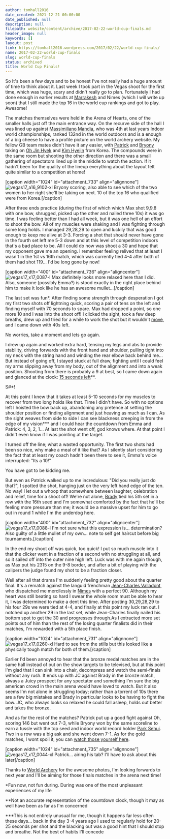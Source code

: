 ```yaml
---
author: tomhall2016
date_created: 2021-12-21 00:00:00
date_published: null
description: null
filepath: website/content/archive/2017-02-22-world-cup-finals.md
header_image: null
keywords: []
layout: post
link: https://tomhall2016.wordpress.com/2017/02/22/world-cup-finals/
name: 2017-02-22-world-cup-finals
slug: world-cup-finals
status: archived
title: World Cup Finals!
---
```


So It's been a few days and to be honest I've not really had a huge amount of time to think about it. Last week I took part in the Vegas shoot for the first time, which was huge, scary and didn't really go to plan. Fortunately I had done enough in earlier results at [Marrakesh](https://tomhall2016.wordpress.com/2016/12/01/marrakesh-2016/) and Nimes (which I will write up soon) that I still made the top 16 in the world cup rankings and got to play. Awesome!

The matches themselves were held in the Arena of Hearts, one of the smaller halls just off the main entrance way. On the recurve side of the hall I was lined up against [Massimiliano Mandia](https://worldarchery.org/athlete/7084/massimiliano-mandia), who was 4th at last years Indoor world championships, ranked 132nd in the world outdoors and is a enough of a big cheese to have a profile picture on the world archery website. My fellow GB team mates didn't have it any easier, with [Patrick](https://worldarchery.org/athlete/12648/patrick-huston) and [Bryony](https://worldarchery.org/athlete/12453/bryony-pitman) taking on [Oh Jin Hyek](https://worldarchery.org/athlete/1030/oh-jin-hyek) and [Kim Hyejin](https://worldarchery.org/athlete/19064/kim-hyejin) from Korea. The compounds were in the same room but shooting the other direction and there was a small gathering of spectators lined up in the middle to watch the action. If it hadn't been for the quality of the lineup everything about the layout felt quite similar to a competition at home!

[caption width="1024" id="attachment_733" align="alignnone"]![vegas17_a16_9102-xl](https://tomhall2016.files.wordpress.com/2017/02/vegas17_a16_9102-xl.jpg) Bryony scoring, also able to see which of the two women to her right she'll be taking on next. 10 of the top 16 who qualified were from Korea.[/caption]

After three ends practice (during the first of which which Max shot 9,9,8 with one bow, shrugged, picked up the other and nailed three 10s) it was go time. I was feeling better than I had all week, but it was one hell of an effort to shoot the bow. All of my muscles were shaking and I was fighting through some long holds. I managed 29,28,29 to open and luckily that was good enough to keep me alive at 3-3. Forcing a shot that should never have gone in the fourth set left me 5-3 down and at this level of competition indoors that's a bad place to be. All I could do now was shoot a 30 and hope that my opponent gave me an opening. I remember feeling relived that at least I wasn't in the 1st vs 16th match, which was currently tied 4-4 after both of them had shot 119... I'd be long gone by now!

[caption width="400" id="attachment_736" align="aligncenter"]![vegas17_x17_0087-l](https://tomhall2016.files.wordpress.com/2017/02/vegas17_x17_0087-l.jpg) Max definitely looks more relaxed here than I did. Also, someone (possibly Emma?) is stood exactly in the right place behind him to make it look like he has an awesome mullet...[/caption]

The last set was fun*. After finding some strength through desperation I got my first two shots off lightning quick, scoring a pair of tens on the left and finding myself with 70 seconds to spare. Max had dropped a point, so one more 10 and I was into the shoot off! I clicked the sight, took a few deep breaths, drew up and tried for a while to work the shot but it wouldn't [move](https://tomhall2016.wordpress.com/2016/09/30/just-pull-it-back-right/), and I came down with 40s left.

No worries, take a moment and lets go again.

I drew up again and worked extra hard, tensing my legs and abs to provide stability,  driving forwards with the front hand and shoulder, pulling tight into my neck with the string hand and winding the rear elbow back behind me... But instead of going off, I stayed stuck at full draw, fighting until I could feel my arms slipping away from my body, out of the alignment and into a weak position. Shooting from there is probably a 9 at best, so I came down again and glanced at the clock: [15 seconds left](https://www.youtube.com/watch?v=hIEvamJbkSU)**.

S#*!

At this point I knew that it takes at least 5-10 seconds for my muscles to recover from two long holds like that. Time I didn't have. So with no options left I hoisted the bow back up, abandoning any pretence at setting the shoulder position or finding alignment and just heaving as much as I can. As the sight weaves from side to side I can see blackness creeping in from the edge of my vision*** and I could hear the countdown from Emma and Patrick: 4, 3, 2, 1... At last the shot went off, god knows where. At that point I didn't even know if I was pointing at the target.

I turned off the line; what a wasted opportunity. The first two shots had been so nice, why make a meal of it like that? As I silently start considering the fact that at least my coach hadn't been there to see it, Emma's voice interrupted: "Its a 10!"

You have got to be kidding me.

But even as Patrick walked up to me incredulous: "Did you really just do that?", I spotted the shot, hanging just on the very left hand edge of the ten. No way! I let out a whoop that somewhere between laughter, celebration and relief, time for a shoot off! We're not alone, [Brady](https://worldarchery.org/athlete/5107/brady-ellison) tied his 5th set in a row with the 16th seed and I'm somewhat comforted by the fact that he'll be feeling more pressure than me; it would be a massive upset for him to go out in round 1 while I'm the underdog here.

[caption width="400" id="attachment_732" align="aligncenter"]![vegas17_x17_0088-l](https://tomhall2016.files.wordpress.com/2017/02/vegas17_x17_0088-l.jpg) I'm not sure what this expression is... determination? Also guilty of a little mullet of my own... note to self get haircut before big tournaments.[/caption]

In the end my shoot off was quick, too quick! I put so much muscle into it that the clicker went in a fraction of a second with no struggling at all, and so it sailed off into the outer nine high left. Luck was with me again though, as Max put his 2315 on the 9-8 border, and after a bit of playing with the calipers the judge found my shot to be a fraction closer.



Well after all that drama I'm suddenly feeling pretty good about the quarter final. It's a rematch against the languid frenchman [Jean-Charles Valladont](https://worldarchery.org/athlete/6403/jean-charles-valladont), who dispatched me mercilessly in [Nimes](https://worldarchery.org/competition/15912/nimes-2017-indoor-archery-world-cup-stage-3#/match/RM/individual/6) with a perfect 90. Although my heart was still beating so hard I swear the whole room must be able to hear it, I was determined to make a dent this time. After posting 30,29,28,29 to his four 29s we were tied at 4-4, and finally at this point my luck ran out. I notched up another 29 in the last set, while Jean-Charles finally nailed his bottom spot to get the 30 and progresses through.As I extracted more set points out of him than the rest of the losing quarter finalists did in their matches, I'm rewarded with a 5th place finish.

[caption width="1024" id="attachment_731" align="alignnone"]![vegas17_x17_0260-xl](https://tomhall2016.files.wordpress.com/2017/02/vegas17_x17_0260-xl.jpg) Hard to see from the stills but this looked like a physically tough match for both of them.[/caption]

Earlier I'd been annoyed to hear that the bronze medal matches are in the same hall instead of out on the show targets to be televised, but at this point I'm glad that I can sink into a chair, decompress and watch the semi-finals without any rush. It ends up with JC against Brady in the bronze match, always a Juicy prospect for any spectator and something I'm sure the big american crowd in the main arena would have loved to watch. But it also seems I'm not alone in struggling today; rather than a torrent of 10s there are a few big mistakes and Brady in particular looks to be having to fight the bow. JC, who always looks so relaxed he could fall asleep, holds out better and takes the bronze.

And as for the rest of the matches? Patrick put up a good fight against Oh, scoring 146 but went out 7-3, while Bryony won by the same scoreline to earn a tussle with the top seed and indoor world record holder [Park Sehui](https://worldarchery.org/athlete/14636/park-sehui). Two in a row was a big ask and she went down 7-1. As for the gold matches, I wont spoil it, you can [watch those yourself here](https://www.youtube.com/watch?v=A8l1lybxk1E).

[caption width="1024" id="attachment_735" align="alignnone"]![vegas17_x17_0044-xl](https://tomhall2016.files.wordpress.com/2017/02/vegas17_x17_0044-xl.jpg) Patrick... airing his tab? I'll have to ask about this later[/caption]

Thanks to [World Archery](https://worldarchery.smugmug.com/IWC/SEASON-20162017/VEGAS-20162017/WORLD-CUP-FINALS/) for the awesome photos, I'm looking forwards to next year and I'll be aiming for those finals matches in the arena next time!



*Fun now, not fun during. During was one of the most unpleasant experiences of my life

**Not an accurate representation of the countdown clock, though it may as well have been as far as I'm concerned

***This is not entirely unusual for me, though it happens far less often these days... back in the day 3-4 years ago I used to regularly hold for 20-25 seconds per shot and the blacking out was a good hint that I should stop and breathe. Not the best of habits I'll concede